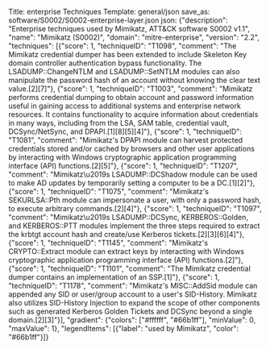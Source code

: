 Title: enterprise Techniques
Template: general/json
save_as: software/S0002/S0002-enterprise-layer.json
json: {"description": "Enterprise techniques used by Mimikatz, ATT&CK software S0002 v1.1", "name": "Mimikatz (S0002)", "domain": "mitre-enterprise", "version": "2.2", "techniques": [{"score": 1, "techniqueID": "T1098", "comment": "The Mimikatz credential dumper has been extended to include Skeleton Key domain controller authentication bypass functionality. The LSADUMP::ChangeNTLM and LSADUMP::SetNTLM modules can also manipulate the password hash of an account without knowing the clear text value.[2][7]"}, {"score": 1, "techniqueID": "T1003", "comment": "Mimikatz performs credential dumping to obtain account and password information useful in gaining access to additional systems and enterprise network resources. It contains functionality to acquire information about credentials in many ways, including from the LSA, SAM table, credential vault, DCSync/NetSync, and DPAPI.[1][8][5][4]"}, {"score": 1, "techniqueID": "T1081", "comment": "Mimikatz's DPAPI module can harvest protected credentials stored and/or cached by browsers and other user applications by interacting with Windows cryptographic application programming interface (API) functions.[2][5]"}, {"score": 1, "techniqueID": "T1207", "comment": "Mimikatz\u2019s LSADUMP::DCShadow module can be used to make AD updates by temporarily setting a computer to be a DC.[1][2]"}, {"score": 1, "techniqueID": "T1075", "comment": "Mimikatz's SEKURLSA::Pth module can impersonate a user, with only a password hash, to execute arbitrary commands.[2][4]"}, {"score": 1, "techniqueID": "T1097", "comment": "Mimikatz\u2019s LSADUMP::DCSync, KERBEROS::Golden, and KERBEROS::PTT modules implement the three steps required to extract the krbtgt account hash and create/use Kerberos tickets.[2][3][6][4]"}, {"score": 1, "techniqueID": "T1145", "comment": "Mimikatz's CRYPTO::Extract module can extract keys by interacting with Windows cryptographic application programming interface (API) functions.[2]"}, {"score": 1, "techniqueID": "T1101", "comment": "The Mimikatz credential dumper contains an implementation of an SSP.[1]"}, {"score": 1, "techniqueID": "T1178", "comment": "Mimikatz's MISC::AddSid module can appended any SID or user/group account to a user's SID-History. Mimikatz also utilizes SID-History Injection to expand the scope of other components such as generated Kerberos Golden Tickets and DCSync beyond a single domain.[2][3]"}], "gradient": {"colors": ["#ffffff", "#66b1ff"], "minValue": 0, "maxValue": 1}, "legendItems": [{"label": "used by Mimikatz", "color": "#66b1ff"}]}